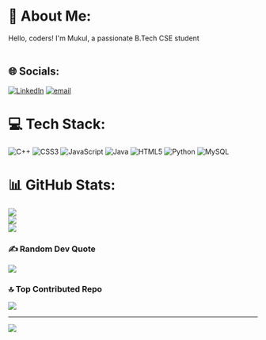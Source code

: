 # 💫 About Me:
Hello, coders! I'm Mukul, a passionate B.Tech CSE student <br><br>


## 🌐 Socials:
[![LinkedIn](https://img.shields.io/badge/LinkedIn-%230077B5.svg?logo=linkedin&logoColor=white)](https://linkedin.com/in/https://www.linkedin.com/in/mukul-singhal-34b6a8278/) [![email](https://img.shields.io/badge/Email-D14836?logo=gmail&logoColor=white)](mailto:work.mukulsinghal@gmail.com) 

# 💻 Tech Stack:
![C++](https://img.shields.io/badge/c++-%2300599C.svg?style=for-the-badge&logo=c%2B%2B&logoColor=white) ![CSS3](https://img.shields.io/badge/css3-%231572B6.svg?style=for-the-badge&logo=css3&logoColor=white) ![JavaScript](https://img.shields.io/badge/javascript-%23323330.svg?style=for-the-badge&logo=javascript&logoColor=%23F7DF1E) ![Java](https://img.shields.io/badge/java-%23ED8B00.svg?style=for-the-badge&logo=openjdk&logoColor=white) ![HTML5](https://img.shields.io/badge/html5-%23E34F26.svg?style=for-the-badge&logo=html5&logoColor=white) ![Python](https://img.shields.io/badge/python-3670A0?style=for-the-badge&logo=python&logoColor=ffdd54) ![MySQL](https://img.shields.io/badge/mysql-4479A1.svg?style=for-the-badge&logo=mysql&logoColor=white)
# 📊 GitHub Stats:
![](https://github-readme-stats.vercel.app/api?username=Mukull-s&theme=dark&hide_border=true&include_all_commits=true&count_private=false)<br/>
![](https://github-readme-streak-stats.herokuapp.com/?user=Mukull-s&theme=dark&hide_border=true)<br/>
![](https://github-readme-stats.vercel.app/api/top-langs/?username=Mukull-s&theme=dark&hide_border=true&include_all_commits=true&count_private=false&layout=compact)

### ✍️ Random Dev Quote
![](https://quotes-github-readme.vercel.app/api?type=horizontal&theme=tokyonight)

### 🔝 Top Contributed Repo
![](https://github-contributor-stats.vercel.app/api?username=Mukull-s&limit=5&theme=dark&combine_all_yearly_contributions=true)

---
[![](https://visitcount.itsvg.in/api?id=Mukull-s&icon=9&color=0)](https://visitcount.itsvg.in)

<!-- Proudly created with GPRM ( https://gprm.itsvg.in ) -->

